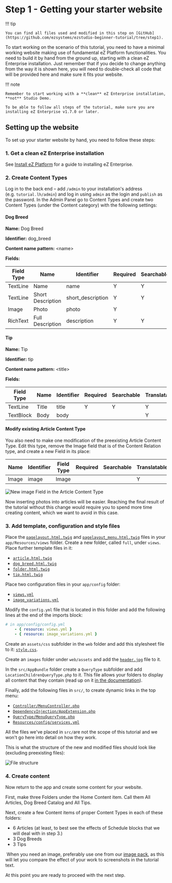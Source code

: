 # Step 1 - Getting your starter website

!!! tip

    You can find all files used and modified in this step on [GitHub](https://github.com/ezsystems/ezstudio-beginner-tutorial/tree/step1).

To start working on the scenario of this tutorial, you need to have a minimal working website making use of fundamental eZ Platform functionalities. You need to build it by hand from the ground up, starting with a clean eZ Enterprise installation. Just remember that if you decide to change anything from the way it is shown here, you will need to double-check all code that will be provided here and make sure it fits your website.

!!! note

    Remember to start working with a **clean** eZ Enterprise installation, **not** Studio Demo.

    To be able to follow all steps of the tutorial, make sure you are installing eZ Enterprise v1.7.0 or later.

## Setting up the website

To set up your starter website by hand, you need to follow these steps:

### 1. Get a clean eZ Enterprise installation

See [Install eZ Platform](../../getting_started/install_ez_platform.md) for a guide to installing eZ Enterprise.

### 2. Create Content Types

Log in to the back end – add `/admin` to your installation's address (e.g. `tutorial.lh/admin`) and log in using `admin` as the login and `publish` as the password. In the Admin Panel go to Content Types and create two Content Types (under the Content category) with the following settings:

#### Dog Breed

**Name:** Dog Breed

**Identifier:** dog\_breed

**Content name pattern:** &lt;name&gt;

**Fields:**

| Field Type | Name              | Identifier         | Required | Searchable | Translatable |
|------------|-------------------|--------------------|----------|------------|--------------|
| TextLine   | Name              | name               | Y        | Y          | Y            |
| TextLine   | Short Description | short\_description | Y        | Y          | Y            |
| Image      | Photo             | photo              | Y        |            |              |
| RichText   | Full Description  | description        | Y        | Y          | Y            |

#### Tip

**Name:** Tip

**Identifier:** tip

**Content name pattern:** &lt;title&gt;

**Fields:**

| Field Type | Name  | Identifier | Required | Searchable | Translatable |
|------------|-------|------------|----------|------------|--------------|
| TextLine   | Title | title      | Y        | Y          | Y            |
| TextBlock  | Body  | body       |          |            | Y            |

#### Modify existing Article Content Type

You also need to make one modification of the preexisting Article Content Type. Edit this type, remove the Image field that is of the Content Relation type, and create a new Field in its place:

| Name  | Identifier | Field Type | Required | Searchable | Translatable |
|-------|------------|------------|----------|------------|--------------|
| Image | image      | Image      |          |            | Y            |

![New image Field in the Article Content Type](img/enterprise_tut_image_in_article_ct.png)

Now inserting photos into articles will be easier. Reaching the final result of the tutorial without this change would require you to spend more time creating content, which we want to avoid in this case.

### 3. Add template, configuration and style files

Place the [`pagelayout.html.twig`](https://github.com/ezsystems/ezstudio-beginner-tutorial/blob/step1/app/Resources/views/pagelayout.html.twig) and [`pagelayout_menu.html.twig`](https://github.com/ezsystems/ezstudio-beginner-tutorial/blob/step1/app/Resources/views/pagelayout_menu.html.twig) files in your `app/Resources/views` folder. Create a new folder, called `full`, under `views`. Place further template files in it:

- [`article.html.twig`](https://github.com/ezsystems/ezstudio-beginner-tutorial/blob/step1/app/Resources/views/full/article.html.twig)
- [`dog_breed.html.twig`](https://github.com/ezsystems/ezstudio-beginner-tutorial/blob/step1/app/Resources/views/full/dog_breed.html.twig)
- [`folder.html.twig`](https://github.com/ezsystems/ezstudio-beginner-tutorial/blob/step1/app/Resources/views/full/folder.html.twig)
- [`tip.html.twig`](https://github.com/ezsystems/ezstudio-beginner-tutorial/blob/step1/app/Resources/views/full/tip.html.twig)

Place two configuration files in your `app/config` folder:

- [`views.yml`](https://github.com/ezsystems/ezstudio-beginner-tutorial/blob/step1/app/config/views.yml)
- [`image_variations.yml`](https://github.com/ezsystems/ezstudio-beginner-tutorial/blob/step1/app/config/image_variations.yml)

Modify the `config.yml` file that is located in this folder and add the following lines at the end of the imports block:

``` yaml
# in app/config/config.yml
    - { resource: views.yml }
    - { resource: image_variations.yml }
```

Create an `assets/css` subfolder in the `web` folder and add this stylesheet file to it: [`style.css`](https://github.com/ezsystems/ezstudio-beginner-tutorial/blob/step1/web/assets/css/style.css).

Create an `images` folder under `web/assets` and add the [`header.jpg`](https://github.com/ezsystems/ezstudio-beginner-tutorial/blob/step1/web/assets/images/header.jpg) file to it.

In the `src/AppBundle` folder create a `QueryType` subfolder and add `LocationChildrenQueryType.php` to it. This file allows your folders to display all content that they contain (read up on it [in the documentation](../../guide/content_rendering.md#query-controller)).

Finally, add the following files in `src/`, to create dynamic links in the top menu:

- [`Controller/MenuController.php`](https://github.com/ezsystems/ezstudio-beginner-tutorial/blob/step1/src/AppBundle/Controller/MenuController.php)
- [`DependencyInjection/AppExtension.php`](https://github.com/ezsystems/ezstudio-beginner-tutorial/blob/step1/src/AppBundle/DependencyInjection/AppExtension.php)
- [`QueryType/MenuQueryType.php`](https://github.com/ezsystems/ezstudio-beginner-tutorial/blob/step1/src/AppBundle/QueryType/MenuQueryType.php)
- [`Resources/config/services.yml`](https://github.com/ezsystems/ezstudio-beginner-tutorial/blob/step1/src/AppBundle/Resources/config/services.yml)

All the files we've placed in `src/`are not the scope of this tutorial and we won't go here into detail on how they work.

This is what the structure of the new and modified files should look like (excluding preexisting files):

![File structure](img/enterprise_tut_file_structure.png)

### 4. Create content

Now return to the app and create some content for your website.

First, make three Folders under the Home Content item. Call them All Articles, Dog Breed Catalog and All Tips.

Next, create a few Content items of proper Content Types in each of these folders:

- 6 Articles (at least, to best see the effects of Schedule blocks that we will deal with in step 3.)
- 3 Dog Breeds
- 3 Tips

 When you need an image, preferably use one from our [image pack](img/photos.zip), as this will let you compare the effect of your work to screenshots in the tutorial text.

At this point you are ready to proceed with the next step.
